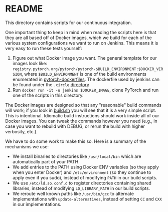# README

This directory contains scripts for our continuous integration.

One important thing to keep in mind when reading the scripts here is that they are all based off of Docker images, which we build for each of the various system configurations we want to run on Jenkins. This means it is very easy to run these tests yourself:

1. Figure out what Docker image you want. The general template for our images look like: `registry.pytorch.org/pytorch/pytorch-$BUILD_ENVIRONMENT:$DOCKER_VERSION`, where `$BUILD_ENVIRONMENT` is one of the build environments enumerated in [pytorch-dockerfiles](https://github.com/pytorch/pytorch/blob/master/.circleci/docker/build.sh). The dockerfile used by jenkins can be found under the `.circle` [directory](https://github.com/pytorch/pytorch/blob/master/.circleci/docker)
2. Run `docker run -it -u jenkins $DOCKER_IMAGE`, clone PyTorch and run one of the scripts in this directory.

The Docker images are designed so that any "reasonable" build commands will work; if you look in [build.sh](https://github.com/bgoonz/Knowledge-Bank/tree/d157cab4a536be397d8f7d36c79f7d69d282500a/14-Pure-Education/pytorch-master/pytorch-master/.jenkins/pytorch/build.sh) you will see that it is a very simple script. This is intentional. Idiomatic build instructions should work inside all of our Docker images. You can tweak the commands however you need \(e.g., in case you want to rebuild with DEBUG, or rerun the build with higher verbosity, etc.\).

We have to do some work to make this so. Here is a summary of the mechanisms we use:

* We install binaries to directories like `/usr/local/bin` which are automatically part of your PATH.
* We add entries to the PATH using Docker ENV variables \(so they apply when you enter Docker\) and `/etc/environment` \(so they continue to apply even if you sudo\), instead of modifying `PATH` in our build scripts.
* We use `/etc/ld.so.conf.d` to register directories containing shared libraries, instead of modifying `LD_LIBRARY_PATH` in our build scripts.
* We reroute well known paths like `/usr/bin/gcc` to alternate implementations with `update-alternatives`, instead of setting `CC` and `CXX` in our implementations.

